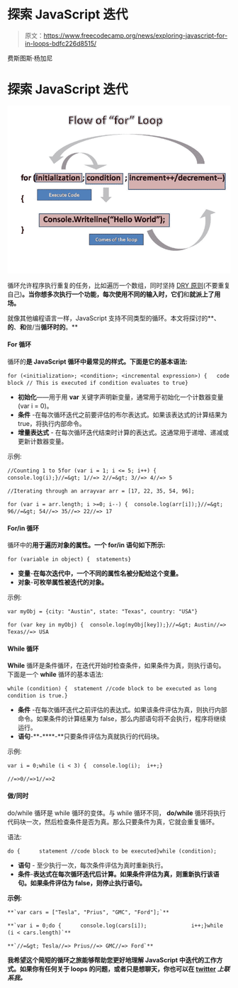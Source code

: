 # 探索 JavaScript 迭代

> 原文：<https://www.freecodecamp.org/news/exploring-javascript-for-in-loops-bdfc226d8515/>

费斯图斯·杨加尼

# 探索 JavaScript 迭代

![1*XJvkwoG4BLFnx6tpfzPZQQ](img/2a75fed1d770c60d7e6f7e9cca677f53.png)

循环允许程序执行重复的任务，比如遍历一个数组，同时坚持 [DRY 原则](https://en.wikipedia.org/wiki/Don%27t_repeat_yourself)(不要重复自己)**。当你想多次执行一个功能，每次使用不同的输入时，它们**和**就派上了用场。**

就像其他编程语言一样，JavaScript 支持不同类型的循环。本文将探讨的**、**的**、**和**做/当**循环时的**。**

#### For 循环

循环的**是 JavaScript 循环中最常见的样式。下面是它的基本语法:**

```
for (<initialization>; <condition>; <incremental expression>) {   code block // This is executed if condition evaluates to true}
```

*   **初始化**——用于用 **var** 关键字声明新变量，通常用于初始化一个计数器变量(var i = 0)。
*   **条件** -在每次循环迭代之前要评估的布尔表达式。如果该表达式的计算结果为 true，将执行内部命令。
*   **增量表达式** - 在每次循环迭代结束时计算的表达式。这通常用于递增、递减或更新计数器变量。

示例:

```
//Counting 1 to 5for (var i = 1; i <= 5; i++) {  console.log(i);}//=&gt; 1//=> 2//=&gt; 3//=> 4//=> 5
```

```
//Iterating through an arrayvar arr = [17, 22, 35, 54, 96];
```

```
for (var i = arr.length; i >=0; i--) {  console.log(arr[i]);}//=&gt; 96//=&gt; 54//=> 35//=> 22//=> 17
```

#### For/in 循环

循环中的**用于遍历对象的属性。一个 **for/in** 语句如下所示:**

```
for (variable in object) {  statements}
```

*   **变量**-**在每次迭代中，一个不同的属性名被分配给这个变量。**
*   **对象**-**可枚举属性被迭代的对象。**

示例:

```
var myObj = {city: "Austin", state: "Texas", country: "USA"}
```

```
for (var key in myObj) {  console.log(myObj[key]);}//=&gt; Austin//=> Texas//=> USA
```

#### While 循环

**While** 循环是条件循环，在迭代开始时检查条件，如果条件为真，则执行语句。下面是一个 **while** 循环的基本语法:

```
while (condition) {  statement //code block to be executed as long condition is true.}
```

*   **条件** -在每次循环迭代之前评估的表达式。如果该条件评估为真，则执行内部命令。如果条件的计算结果为 false，那么内部语句将不会执行，程序将继续运行。
*   **语句**-**-****-**只要条件评估为真就执行的代码块。

示例:

```
var i = 0;while (i < 3) {  console.log(i);  i++;}
```

```
//=>0//=>1//=>2
```

#### 做/同时

do/while 循环是 while 循环的变体。与 while 循环不同， **do/while** 循环将执行代码块一次，然后检查条件是否为真。那么只要条件为真，它就会重复循环。

语法:

```
do {      statement //code block to be executed}while (condition);
```

*   **语句** - 至少执行一次，每次条件评估为真时重新执行。
*   **条件**-****表达式在每次循环迭代后计算。如果条件评估为真，则重新执行该语句。如果条件评估为 false，则停止执行语句。****

****示例:****

```
**`var cars = ["Tesla", "Prius", "GMC", "Ford"];`**
```

```
**`var i = 0;do {      console.log(cars[i]);              i++;}while (i < cars.length)`**
```

```
**`//=&gt; Tesla//=> Prius//=> GMC//=> Ford`**
```

****我希望这个简短的循环之旅能够帮助您更好地理解 JavaScript 中迭代的工作方式。如果你有任何关于 loops 的问题，或者只是想聊天，你也可以在 [twitter](https://twitter.com/yangani) *上联系我。*****